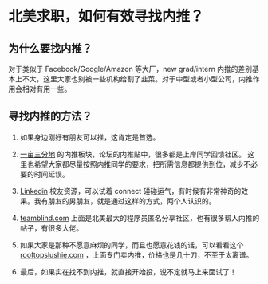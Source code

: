 # 北美求职，如何有效寻找内推？

## 为什么要找内推？
对于类似于 Facebook/Google/Amazon 等大厂，new grad/intern 内推的差别基本上不大，这里大家也别被一些机构给割了韭菜。对于中型或者小型公司，内推作用会相对有用一些。

## 寻找内推的方法？
1. 如果身边刚好有朋友可以推，这肯定是首选。

2. [一亩三分地](https://www.1point3acres.com/) 的内推板块，论坛的内推贴中，很多都是上岸同学回馈社区。
这里也希望大家都尽量按照内推同学的要求，把所需信息都提供到位，减少不必要的时间延误。

3. [Linkedin](linkedin.com) 校友资源，可以试着 connect 碰碰运气，有时候有非常神奇的效果。我有朋友的男朋友，就是通过这样的方式，两个人认识的。

4. [teamblind.com](https://www.teamblind.com/) 上面是北美最大的程序员匿名分享社区，也有很多帮人内推的帖子，有很多大佬。

4. 如果大家是那种不愿意麻烦的同学，而且也愿意花钱的话，可以看看这个 [rooftopslushie.com](rooftopslushie.com) ，上面专门卖内推，价格也是几十刀，不至于太离谱。

5. 最后，如果实在找不到内推，就直接开始投，说不定就马上来面试了！
